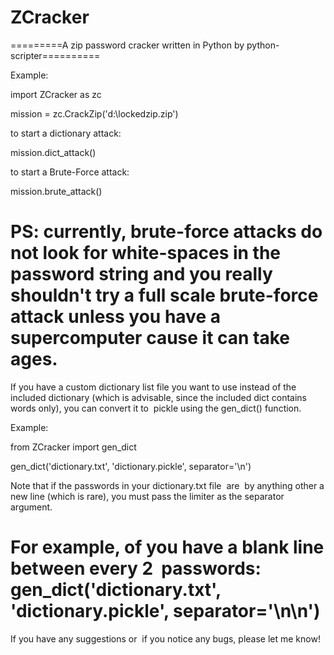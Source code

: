 # ZCracker

=========A zip password cracker written in Python by python-scripter==========

Example:

import ZCracker as zc

mission = zc.CrackZip('d:\lockedzip.zip')

to start a dictionary attack:

mission.dict_attack()

to start a Brute-Force attack:

mission.brute_attack()

PS: currently, brute-force attacks do not look for white-spaces in the password string and you really shouldn't try a full scale brute-force attack unless you have a supercomputer cause it can take ages.
===============================================================

If you have a custom dictionary list file you want to use instead of the included dictionary (which is advisable, since the included dict  contains words only), you can convert it to  pickle using the  gen_dict() function.

Example:

from ZCracker import gen_dict

gen_dict('dictionary.txt', 'dictionary.pickle', separator='\n')

Note that if the passwords in your dictionary.txt file  are  by anything other  a new line (which is rare), you must pass the limiter as the separator argument.

For example, of  you have a blank line between every 2  passwords:
gen_dict('dictionary.txt', 'dictionary.pickle', separator='\n\n')
=============================================================

If you have any suggestions or  if you notice any bugs, please let me know!
